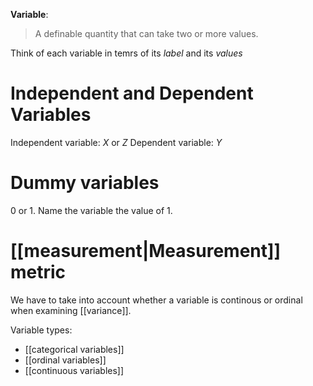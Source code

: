 **Variable**: 
>A definable quantity that can take two or more values. 

Think of each variable in temrs of its *label* and its *values*
# Independent and Dependent Variables
Independent variable: $X$ or $Z$
Dependent variable: $Y$
# Dummy variables
0 or 1. Name the variable the value of 1. 
# [[measurement|Measurement]] metric
We have to take into account whether a variable is continous or ordinal when examining [[variance]].

Variable types:
- [[categorical variables]]
- [[ordinal variables]]
- [[continuous variables]]
